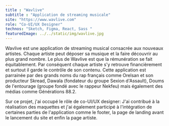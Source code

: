 ```yaml
---
title : "Wavlive"
subtitle : "Application de streaming musicale"
site: "https://www.wavlive.com"
role: "Co-UI/UX Designer"
technos: "Sketch, Figma, React, Sass "
featuredImage: ../../static/img/wavlive.jpg
---
```


Wavlive est une application de streaming musical consacrée aux nouveaux artistes. Chaque artiste peut déposer sa musique et la faire découvrir au plus grand nombre. Le plus de Wavlive est que la rémunération se fait équitablement. Par conséquent chaque artiste s'y retrouve financièrement et surtout il garde le contrôle de son contenu. Cette application est parrainée par des grands noms du rap français comme Orelsan et son producteur Skread, Dawala (fondateur du groupe Sexion d'Assault), Doums de l'entourage (groupe fondé avec le rappeur Nekfeu) mais également des médias comme Générations 88.2.

Sur ce projet, j'ai occupé le rôle de co-UI/UX designer: J'ai contribué à la réalisation des maquettes et j'ai également participé à l'intégration de certaines parties de l'application comme le footer, la page de landing avant le lancement du site et enfin la page artiste.